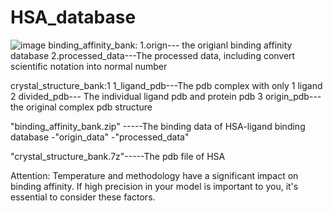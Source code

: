 # HSA_database
![image](https://github.com/guchengwanrenshan/HSA_database/assets/112989947/7b923691-dc80-4cf8-b047-52b9c31ce331)
binding_affinity_bank: 1.orign--- the origianl binding affinity database
                       2.processed_data---The processed data, including convert scientific notation into normal number

crystal_structure_bank:1 1_ligand_pdb---The pdb complex with only 1 ligand
                       2 divided_pdb--- The individual ligand pdb and protein pdb
                       3 origin_pdb--- the original complex pdb structure
                       

"binding_affinity_bank.zip" -----The binding data of HSA-ligand binding database 
                          -"origin_data" 
                          -"processed_data" 


"crystal_structure_bank.7z"-----The pdb file of HSA

Attention: Temperature and methodology have a significant impact on binding affinity. If high precision in your model is important to you, it's essential to consider these factors.



